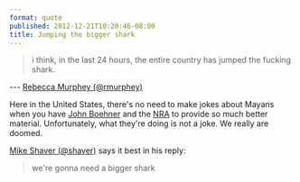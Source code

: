 ```yaml
---
format: quote
published: 2012-12-21T10:20:46-08:00
title: Jumping the bigger shark
---
```

> i think, in the last 24 hours, the entire country has jumped the fucking shark.

--- [Rebecca Murphey (@rmurphey)](https://twitter.com/rmurphey/status/282177044870230017)

Here in the United States, there's no need to make jokes about Mayans when you have [John Boehner](http://tpmdc.talkingpointsmemo.com/2012/12/boehners-plan-b-fail.php) and the [NRA](http://tpmdc.talkingpointsmemo.com/2012/12/wayne-lapierre-newtown-massacre.php) to provide so much better material. Unfortunately, what they're doing is not a joke. We really are doomed.

[Mike Shaver (@shaver)](https://twitter.com/shaver/status/282179099609403392) says it best in his reply:

> we're gonna need a bigger shark
